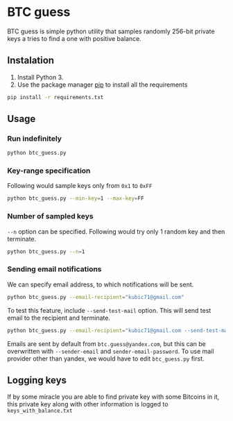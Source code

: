 # BTC guess
BTC guess is simple python utility that samples randomly 256-bit private keys a tries to find a one with positive balance.  

## Instalation
1) Install Python 3.
2) Use the package manager [pip](https://pip.pypa.io/en/stable/) to install all the requirements
```bash
pip install -r requirements.txt

```

## Usage 

### Run indefinitely
```bash
python btc_guess.py

```

### Key-range specification
Following would sample keys only from `0x1` to `0xFF`
```bash
python btc_guess.py --min-key=1 --max-key=FF
```


### Number of sampled keys
`--n` option can be specified. Following would try only 1 random key and then terminate.
```bash
python btc_guess.py --n=1
```


### Sending email notifications
We can specify email address, to which notifications will be sent.
```bash
python btc_guess.py --email-recipient="kubic71@gmail.com"
```

To test this feature, include `--send-test-mail` option. This will send test email to the recipient and terminate.
```bash
python btc_guess.py --email-recipient="kubic71@gmail.com --send-test-mail"
```

Emails are sent by default from `btc.guess@yandex.com`, but this can be overwritten with `--sender-email` and `sender-email-password`. To use mail provider other than yandex, we would have to edit `btc_guess.py` first.


## Logging keys
If by some miracle you are able to find private key with some Bitcoins in it, this private key along with other information is logged to `keys_with_balance.txt`
